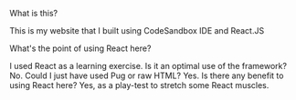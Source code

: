 What is this?

This is my website that I built using CodeSandbox IDE and React.JS

What's the point of using React here?

I used React as a learning exercise. Is it an optimal use of the framework? No. Could I just have used Pug or raw HTML? Yes. Is there any benefit to using React here? Yes, as a play-test to stretch some React muscles.
